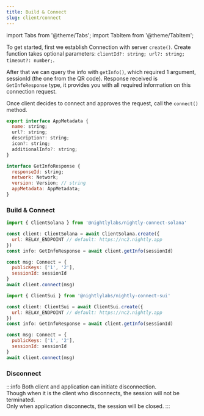 ```yaml
---
title: Build & Connect
slug: client/connect
---
```


import Tabs from '@theme/Tabs';
import TabItem from '@theme/TabItem';

To get started, first we establish Connection with server `create()`. Create function takes optional parameters: `clientId?: string; url?: string; timeout?: number;`.

After that we can query the info with `getInfo()`, which required 1 argument, sessionId (the one from the QR code). Response received is `GetInfoResponse` type, it provides you with all required information on this connection request.

Once client decides to connect and approves the request, call the `connect()` method.

```js
export interface AppMetadata {
  name: string;
  url?: string;
  description?: string;
  icon?: string;
  additionalInfo?: string;
}

interface GetInfoResponse {
  responseId: string;
  network: Network;
  version: Version; // string
  appMetadata: AppMetadata;
}
```

### Build & Connect

<Tabs>
<TabItem value="Solana" label="Solana">

```js
import { ClientSolana } from '@nightlylabs/nightly-connect-solana'

const client: ClientSolana = await ClientSolana.create({
  url: RELAY_ENDPOINT // default: https://nc2.nightly.app
})
const info: GetInfoResponse = await client.getInfo(sessionId)

const msg: Connect = {
  publicKeys: ['1', '2'],
  sessionId: sessionId
}
await client.connect(msg)
```

</TabItem>

<TabItem value="SUI" label="SUI">

```js
import { ClientSui } from '@nightlylabs/nightly-connect-sui'

const client: ClientSui = await ClientSui.create({
  url: RELAY_ENDPOINT // default: https://nc2.nightly.app
})
const info: GetInfoResponse = await client.getInfo(sessionId)

const msg: Connect = {
  publicKeys: ['1', '2'],
  sessionId: sessionId
}
await client.connect(msg)
```

</TabItem>
</Tabs>

### Disconnect

:::info
Both client and application can initiate disconnection.<br />
Though when it is the client who disconnects, the session will not be terminated.<br />
Only when application disconnects, the session will be closed.
:::
